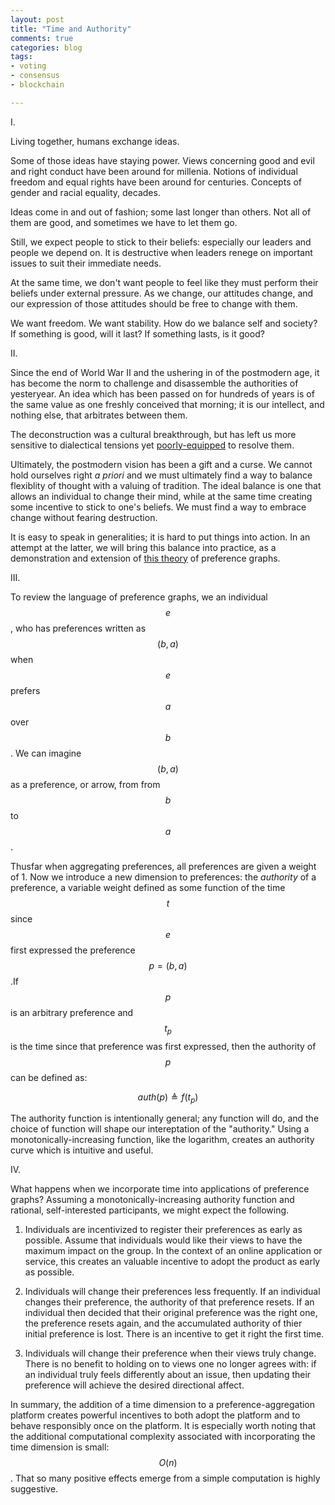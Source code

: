 ```yaml
---
layout: post
title: "Time and Authority"
comments: true
categories: blog
tags:
- voting
- consensus
- blockchain

---
```


I.

Living together, humans exchange ideas.

Some of those ideas have staying power. Views concerning
good and evil and right conduct have been around for millenia.
Notions of individual freedom and equal rights have been around for centuries.
Concepts of gender and racial equality, decades.

Ideas come in and out of fashion; some last longer than
others. Not all of them are good, and sometimes we have to let them go.

Still, we expect people to stick to their beliefs: especially our leaders and
people we depend on. It is destructive when leaders renege on
important issues to suit their immediate needs.

At the same time, we don't want people to feel like they must perform
their beliefs under external pressure. As we change, our attitudes change,
and our expression of those attitudes should be free to change with them.

We want freedom. We want stability. How do we balance self and society?
If something is good, will it last? If something lasts, is it good?

II.

Since the end of World War II and the ushering in of the postmodern age,
it has become the norm to challenge and disassemble the authorities of
yesteryear. An idea which has been passed on for hundreds of years is
of the same value as one freshly conceived that morning; it is our
intellect, and nothing else, that arbitrates between them.

The deconstruction was a cultural breakthrough, but has
left us more sensitive to dialectical tensions yet [poorly-equipped](https://www.theatlantic.com/politics/archive/2016/05/the-peril-of-writing-a-provocative-email-at-yale/484418/)
to resolve them.

Ultimately, the postmodern vision has been a gift and a curse. We cannot hold
ourselves right *a priori* and we must ultimately find a way to balance
flexiblity of thought with a valuing of tradition. The ideal balance is one
that allows an individual to change their mind, while at the same time
creating some incentive to stick to one's beliefs. We must find a way to
embrace change without fearing destruction.

It is easy to speak in generalities; it is hard to put things into action.
In an attempt at the latter, we will bring this balance into practice,
as a demonstration and extension of [this theory](http://nbviewer.jupyter.org/github/kronosapiens/thesis/blob/master/tex/thesis.pdf) of preference graphs.

III.

To review the language of preference graphs, we an individual $$e$$, who has
preferences written as $$(b,a)$$ when $$e$$ prefers $$a$$ over $$b$$. We can
imagine $$(b,a)$$ as a preference, or arrow, from from $$b$$ to $$a$$.

Thusfar when aggregating preferences, all preferences are given a weight of 1.
Now we introduce a new dimension to preferences: the *authority* of a
preference, a variable weight defined as some function of the time $$t$$ since
$$e$$ first expressed the preference $$p = (b,a)$$.If $$p$$ is an arbitrary
preference and $$t_p$$ is the time since that preference was first expressed,
then the authority of $$p$$ can be defined as:

$$
auth(p) \triangleq f(t_p)
$$

The authority function is intentionally general; any function will do, and
the choice of function will shape our intereptation of the "authority."
Using a monotonically-increasing function, like the logarithm, creates an
authority curve which is intuitive and useful.

IV.

What happens when we incorporate time into applications of preference graphs?
Assuming a monotonically-increasing authority function and rational,
self-interested participants, we might expect the following.

1. Individuals are incentivized to register their preferences as early as
possible. Assume that individuals would like their views to have the
maximum impact on the group. In the context of an online application or
service, this creates an valuable incentive to adopt the product as
early as possible.

2. Individuals will change their preferences less frequently. If an individual
changes their preference, the authority of that preference resets. If an
individual then decided that their original preference was the right one,
the preference resets again, and the accumulated authority of thier initial
preference is lost. There is an incentive to get it right the first time.

3. Individuals will change their preference when their views truly change.
There is no benefit to holding on to views one no longer agrees with:
if an individual truly feels differently about an issue, then updating
their preference will achieve the desired directional affect.

In summary, the addition of a time dimension to a preference-aggregation
platform creates powerful incentives to both adopt the platform and to
behave responsibly once on the platform. It is especially worth noting that
the additional computational complexity associated with incorporating the
time dimension is small: $$O(n)$$. That so many positive effects emerge
from a simple computation is highly suggestive.

